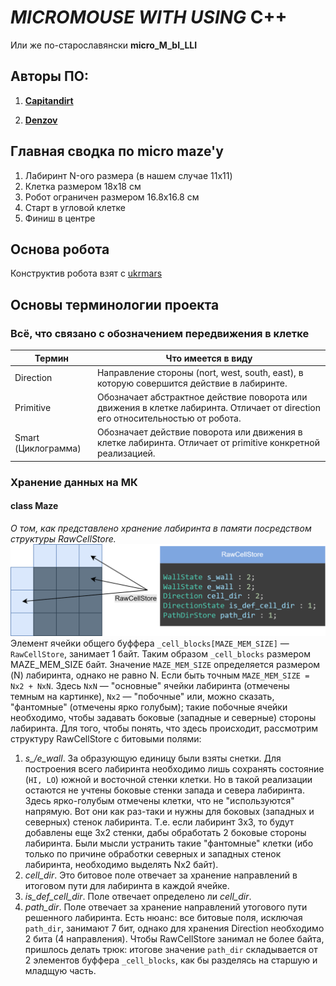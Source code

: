 # *MICROMOUSE WITH USING* C++
  Или же по-старославянски **micro_M_bI_LLI**

## Авторы ПО:

1. [**Capitandirt**](https://github.com/capitandirt)
      
2. [**Denzov**](https://github.com/denzov)

## Главная сводка по micro maze'у
1. Лабиринт N-ого размера (в нашем случае 11x11)
2. Клетка размером 18x18 см
3. Робот ограничен размером 16.8x16.8 см
4. Старт в угловой клетке
5. Финиш в центре

## Основа робота
Конструктив робота взят с [ukrmars](https://github.com/ukmars/ukmarsbot/tree/master)

## Основы терминологии проекта
### Всё, что связано с обозначением передвижения в клетке
| Термин        | Что имеется в виду                         |
|---------------|--------------------------------------------|
| Direction     | Направление стороны (nort, west, south, east), в которую совершится действие в лабиринте. |
| Primitive     | Обозначает абстрактное действие поворота или движения в клетке лабиринта. Отличает от direction его относительностью от робота. |
| Smart (Циклограмма) | Обозначает действие поворота или движения в клетке лабиринта. Отличает от primitive конкретной реализацией. |
### Хранение данных на МК
#### class Maze
*О том, как представлено хранение лабиринта в памяти посредством структуры RawCellStore.*
![RawCellStore](https://github.com/capitandirt/micro_M_bI_LLI/blob/main/Readme/RawCellStore.png)
Элемент ячейки общего буффера ```_cell_blocks[MAZE_MEM_SIZE]``` — ```RawCellStore```, занимает 1 байт. Таким образом ```_cell_blocks``` размером MAZE_MEM_SIZE байт. Значение ```MAZE_MEM_SIZE``` определяется размером (N) лабиринта, однако не равно N. Если быть точным ```MAZE_MEM_SIZE = Nx2 + NxN```. Здесь ```NxN``` — "основные" ячейки лабиринта (отмечены темным на картинке), ```Nx2``` — "побочные" или, можно сказать, "фантомные" (отмечены ярко голубым); такие побочные ячейки необходимо, чтобы задавать боковые (западные и северные) стороны лабиринта.
Для того, чтобы понять, что здесь происходит, рассмотрим структуру RawCellStore с битовыми полями:
  1. *s_/e_wall*. За образующую единицу были взяты снетки. Для построения всего лабиринта необходимо лишь сохранять состояние (```HI, LO```) южной и восточной стенки клетки. Но в такой реализации остаются не учтены боковые стенки запада и севера лабиринта. Здесь ярко-голубым отмечены клетки, что не "используются" напрямую. Вот они как раз-таки и нужны для боковых (западных и северных) стенок лабиринта. Т.е. если лабиринт 3x3, то будут добавлены еще 3x2 стенки, дабы обработать 2 боковые стороны лабиринта. Были мысли устранить такие "фантомные" клетки (ибо только по причине обработки северных и западных стенок лабиринта, необходимо выделять Nx2 байт). 
  2. *cell_dir*. Это битовое поле отвечает за хранение направлений в итоговом пути для лабиринта в каждой ячейке.
  3. *is_def_cell_dir*. Поле отвечает определено ли *cell_dir*.
  4. *path_dir*. Поле отвечает за хранение направлений утогового пути решенного лабиринта. Есть нюанс: все битовые поля, исключая ```path_dir```, занимают 7 бит, однако для хранения Direction необходимо 2 бита (4 направления). Чтобы RawCellStore занимал не более байта, пришлось делать трюк: итогове значение ```path_dir``` складывается от 2 элементов буффера ```_cell_blocks```, как бы разделясь на старшую и младщую часть.















